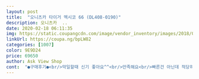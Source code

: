 ```yaml
---
layout: post 
title:  "오니츠카 타이거 멕시코 66 (DL408-0190)" 
description: 오니츠카  ..
date: 2020-02-18 06:11:35 
img: https://static.coupangcdn.com/image/vendor_inventory/images/2018/07/11/14/3/e1a12b03-5f5f-49a3-8c45-2ed3e5a9c772.jpg 
linkUrl: https://coupa.ng/bpLW82 
categories: [1007] 
color: 9E9D24 
price: 69650 
author: Ask View Shop 
cont:  "●구매후기●<br/>막일할때 신기 좋아요^^<br/>만족해요<br/>빠른건 아닌데 적당히 빨리오구요<br/>빠른배송 감사해요<br/>신발은 사실 비슷한데<br/>신발이 편안해보였으며 발이편하도록 잘 만들어졌어요<br/>싸요<br/>짭은 아닌듯해요<br/>평소  사이즈 그대로 시켰는데, 가볍고 편안하니 잘 맞네요.<br/><br/>" 
---
```

